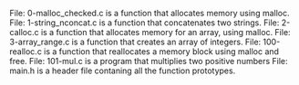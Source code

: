 File: 0-malloc_checked.c is a function that allocates memory using malloc.
File: 1-string_nconcat.c is a function that concatenates two strings.
File: 2-calloc.c is a function that allocates memory for an array, using malloc.
File: 3-array_range.c is a function that creates an array of integers.
File: 100-realloc.c is a function that reallocates a memory block using malloc and free.
File: 101-mul.c is a program that multiplies two positive numbers
File: main.h is a header file contaning all the function prototypes.
